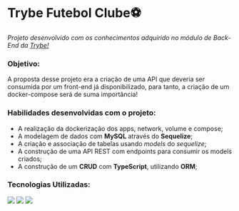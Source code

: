 <h1><strong>Trybe Futebol Clube</strong>⚽</h1>
<p><em>Projeto desenvolvido com os conhecimentos adquirido no módulo de Back-End da <a href="https://www.betrybe.com/" alt="Site da Trybe">Trybe!</a></em></p>

<h3>Objetivo:</h3>
<p>A proposta desse projeto era a criação de uma API que deveria ser consumida por um front-end já disponibilizado, para tanto, a criação de um docker-compose será de suma importância!</p>

<h3>Habilidades desenvolvidas com o projeto:</h3>
<ul>
<li>A realização da dockerização dos apps, network, volume e compose;</li>
<li>A modelagem de dados com <strong>MySQL</strong> através do <strong>Sequelize</strong>;</li>
<li>A criação e associação de tabelas usando <em>models</em> do <em>sequelize</em>;</li>
<li>A construção de uma API REST com endpoints para consumir os models criados;</li>
<li>A construção de um <strong>CRUD</strong> com <strong>TypeScript</strong>, utilizando <strong>ORM</strong>;</li>
</ul>


<h3>Tecnologias Utilizadas:</h3>
<img src='https://img.shields.io/badge/TypeScript-007ACC?style=for-the-badge&logo=typescript&logoColor=white'></img>
<img src='https://img.shields.io/badge/Node.js-43853D?style=for-the-badge&logo=node.js&logoColor=white'></img>
<img src='https://img.shields.io/badge/sequelize-323330?style=for-the-badge&logo=sequelize&logoColor=blue'></img>

